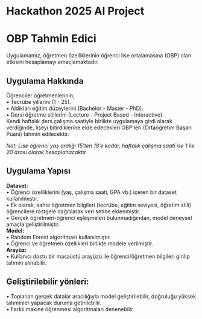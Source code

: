 ﻿# Hackathon 2025 AI Project

# OBP Tahmin Edici

Uygulamamız, öğretmen özelliklerinin öğrenci lise ortalamasına (OBP) olan etkisini hesaplamayı amaçlamaktadır. 

## Uygulama Hakkında

Öğrenciler öğretmenlerinin,  
• Tecrübe yıllarını (1 - 25).  
• Aldıkları eğitim düzeylerini (Bachelor - Master - PhD).  
• Dersi öğretme stillerini (Lecture - Project Based - Interactive).  
Kendi haftalık ders çalışma saatiyle birlikte uygulamaya girdi olarak verdiğinde, liseyi bitirdiklerine elde edecekleri OBP’leri (Ortaöğretim Başarı Puanı) tahmin edilecektir.  

*Not: Lise öğrenci yaş aralığı 15’ten 18’e kadar, haftalık çalışma saati ise 1 ile 20 arası olarak hesaplanacaktır.*

## Uygulama Yapısı

**Dataset:**  
	•	Öğrenci özelliklerini (yaş, çalışma saati, GPA vb.) içeren bir dataset kullanılmıştır.    
	•	Ek olarak, sahte öğretmen bilgileri (tecrübe, eğitim seviyesi, öğretim stili) öğrencilere rastgele dağıtılarak veri setine eklenmiştir.    
	•	Gerçek öğretmen-öğrenci eşleşmeleri bulunmadığından, model deneysel amaçla geliştirilmiştir.  
**Model:**  
	•	Random Forest algoritması kullanılmıştır.  
	•	Öğrenci ve öğretmen özellikleri birlikte modele verilmiştir.  
**Arayüz:**  
	•	Kullanıcı dostu bir masaüstü arayüzü ile öğrenci/öğretmen bilgileri girilip tahmin alınabilir.  


## Geliştirilebilir yönleri:
• Toplanan gerçek datalar aracılığıyla model geliştirilebilir, doğruluğu yüksek tahminler yapacak duruma getirilebilir.  
• Farklı makine öğrenmesi algoritmaları denenebilir.  
